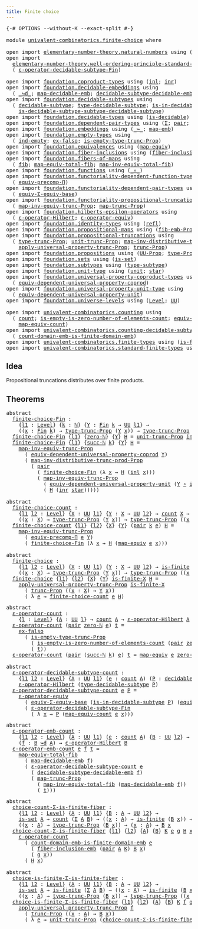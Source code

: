 ```yaml
---
title: Finite choice
---
```


<pre class="Agda"><a id="39" class="Symbol">{-#</a> <a id="43" class="Keyword">OPTIONS</a> <a id="51" class="Pragma">--without-K</a> <a id="63" class="Pragma">--exact-split</a> <a id="77" class="Symbol">#-}</a>

<a id="82" class="Keyword">module</a> <a id="89" href="univalent-combinatorics.finite-choice.html" class="Module">univalent-combinatorics.finite-choice</a> <a id="127" class="Keyword">where</a>

<a id="134" class="Keyword">open</a> <a id="139" class="Keyword">import</a> <a id="146" href="elementary-number-theory.natural-numbers.html" class="Module">elementary-number-theory.natural-numbers</a> <a id="187" class="Keyword">using</a> <a id="193" class="Symbol">(</a><a id="194" href="elementary-number-theory.natural-numbers.html#1458" class="Datatype">ℕ</a><a id="195" class="Symbol">;</a> <a id="197" href="elementary-number-theory.natural-numbers.html#1479" class="InductiveConstructor">zero-ℕ</a><a id="203" class="Symbol">;</a> <a id="205" href="elementary-number-theory.natural-numbers.html#1492" class="InductiveConstructor">succ-ℕ</a><a id="211" class="Symbol">)</a>
<a id="213" class="Keyword">open</a> <a id="218" class="Keyword">import</a>
  <a id="227" href="elementary-number-theory.well-ordering-principle-standard-finite-types.html" class="Module">elementary-number-theory.well-ordering-principle-standard-finite-types</a> <a id="298" class="Keyword">using</a>
  <a id="306" class="Symbol">(</a> <a id="308" href="elementary-number-theory.well-ordering-principle-standard-finite-types.html#8094" class="Function">ε-operator-decidable-subtype-Fin</a><a id="340" class="Symbol">)</a>

<a id="343" class="Keyword">open</a> <a id="348" class="Keyword">import</a> <a id="355" href="foundation.coproduct-types.html" class="Module">foundation.coproduct-types</a> <a id="382" class="Keyword">using</a> <a id="388" class="Symbol">(</a><a id="389" href="foundation.coproduct-types.html#1253" class="InductiveConstructor">inl</a><a id="392" class="Symbol">;</a> <a id="394" href="foundation.coproduct-types.html#1276" class="InductiveConstructor">inr</a><a id="397" class="Symbol">)</a>
<a id="399" class="Keyword">open</a> <a id="404" class="Keyword">import</a> <a id="411" href="foundation.decidable-embeddings.html" class="Module">foundation.decidable-embeddings</a> <a id="443" class="Keyword">using</a>
  <a id="451" class="Symbol">(</a> <a id="453" href="foundation.decidable-embeddings.html#3752" class="Function Operator">_↪d_</a><a id="457" class="Symbol">;</a> <a id="459" href="foundation.decidable-embeddings.html#3853" class="Function">map-decidable-emb</a><a id="476" class="Symbol">;</a> <a id="478" href="foundation.decidable-embeddings.html#6091" class="Function">decidable-subtype-decidable-emb</a><a id="509" class="Symbol">)</a>
<a id="511" class="Keyword">open</a> <a id="516" class="Keyword">import</a> <a id="523" href="foundation.decidable-subtypes.html" class="Module">foundation.decidable-subtypes</a> <a id="553" class="Keyword">using</a>
  <a id="561" class="Symbol">(</a> <a id="563" href="foundation.decidable-subtypes.html#1806" class="Function">decidable-subtype</a><a id="580" class="Symbol">;</a> <a id="582" href="foundation.decidable-subtypes.html#2794" class="Function">type-decidable-subtype</a><a id="604" class="Symbol">;</a> <a id="606" href="foundation.decidable-subtypes.html#2373" class="Function">is-in-decidable-subtype</a><a id="629" class="Symbol">;</a>
    <a id="635" href="foundation.decidable-subtypes.html#2174" class="Function">is-decidable-subtype-subtype-decidable-subtype</a><a id="681" class="Symbol">)</a>
<a id="683" class="Keyword">open</a> <a id="688" class="Keyword">import</a> <a id="695" href="foundation.decidable-types.html" class="Module">foundation.decidable-types</a> <a id="722" class="Keyword">using</a> <a id="728" class="Symbol">(</a><a id="729" href="foundation.decidable-types.html#1918" class="Function">is-decidable</a><a id="741" class="Symbol">)</a>
<a id="743" class="Keyword">open</a> <a id="748" class="Keyword">import</a> <a id="755" href="foundation.dependent-pair-types.html" class="Module">foundation.dependent-pair-types</a> <a id="787" class="Keyword">using</a> <a id="793" class="Symbol">(</a><a id="794" href="foundation-core.dependent-pair-types.html#515" class="Record">Σ</a><a id="795" class="Symbol">;</a> <a id="797" href="foundation-core.dependent-pair-types.html#588" class="InductiveConstructor">pair</a><a id="801" class="Symbol">;</a> <a id="803" href="foundation-core.dependent-pair-types.html#605" class="Field">pr1</a><a id="806" class="Symbol">;</a> <a id="808" href="foundation-core.dependent-pair-types.html#617" class="Field">pr2</a><a id="811" class="Symbol">)</a>
<a id="813" class="Keyword">open</a> <a id="818" class="Keyword">import</a> <a id="825" href="foundation.embeddings.html" class="Module">foundation.embeddings</a> <a id="847" class="Keyword">using</a> <a id="853" class="Symbol">(</a><a id="854" href="foundation-core.embeddings.html#1074" class="Function Operator">_↪_</a><a id="857" class="Symbol">;</a> <a id="859" href="foundation-core.embeddings.html#1217" class="Function">map-emb</a><a id="866" class="Symbol">)</a>
<a id="868" class="Keyword">open</a> <a id="873" class="Keyword">import</a> <a id="880" href="foundation.empty-types.html" class="Module">foundation.empty-types</a> <a id="903" class="Keyword">using</a>
  <a id="911" class="Symbol">(</a> <a id="913" href="foundation-core.empty-types.html#1081" class="Function">ind-empty</a><a id="922" class="Symbol">;</a> <a id="924" href="foundation-core.empty-types.html#1160" class="Function">ex-falso</a><a id="932" class="Symbol">;</a> <a id="934" href="foundation.empty-types.html#2474" class="Function">is-empty-type-trunc-Prop</a><a id="958" class="Symbol">)</a>
<a id="960" class="Keyword">open</a> <a id="965" class="Keyword">import</a> <a id="972" href="foundation.equivalences.html" class="Module">foundation.equivalences</a> <a id="996" class="Keyword">using</a> <a id="1002" class="Symbol">(</a><a id="1003" href="foundation-core.equivalences.html#1821" class="Function">map-equiv</a><a id="1012" class="Symbol">)</a>
<a id="1014" class="Keyword">open</a> <a id="1019" class="Keyword">import</a> <a id="1026" href="foundation.fiber-inclusions.html" class="Module">foundation.fiber-inclusions</a> <a id="1054" class="Keyword">using</a> <a id="1060" class="Symbol">(</a><a id="1061" href="foundation.fiber-inclusions.html#4339" class="Function">fiber-inclusion-emb</a><a id="1080" class="Symbol">)</a>
<a id="1082" class="Keyword">open</a> <a id="1087" class="Keyword">import</a> <a id="1094" href="foundation.fibers-of-maps.html" class="Module">foundation.fibers-of-maps</a> <a id="1120" class="Keyword">using</a>
  <a id="1128" class="Symbol">(</a> <a id="1130" href="foundation-core.fibers-of-maps.html#942" class="Function">fib</a><a id="1133" class="Symbol">;</a> <a id="1135" href="foundation-core.fibers-of-maps.html#4169" class="Function">map-equiv-total-fib</a><a id="1154" class="Symbol">;</a> <a id="1156" href="foundation-core.fibers-of-maps.html#4369" class="Function">map-inv-equiv-total-fib</a><a id="1179" class="Symbol">)</a>
<a id="1181" class="Keyword">open</a> <a id="1186" class="Keyword">import</a> <a id="1193" href="foundation.functions.html" class="Module">foundation.functions</a> <a id="1214" class="Keyword">using</a> <a id="1220" class="Symbol">(</a><a id="1221" href="foundation-core.functions.html#420" class="Function Operator">_∘_</a><a id="1224" class="Symbol">)</a>
<a id="1226" class="Keyword">open</a> <a id="1231" class="Keyword">import</a> <a id="1238" href="foundation.functoriality-dependent-function-types.html" class="Module">foundation.functoriality-dependent-function-types</a> <a id="1288" class="Keyword">using</a>
  <a id="1296" class="Symbol">(</a> <a id="1298" href="foundation-core.functoriality-dependent-function-types.html#3822" class="Function">equiv-precomp-Π</a><a id="1313" class="Symbol">)</a>
<a id="1315" class="Keyword">open</a> <a id="1320" class="Keyword">import</a> <a id="1327" href="foundation.functoriality-dependent-pair-types.html" class="Module">foundation.functoriality-dependent-pair-types</a> <a id="1373" class="Keyword">using</a>
  <a id="1381" class="Symbol">(</a> <a id="1383" href="foundation-core.functoriality-dependent-pair-types.html#9514" class="Function">equiv-Σ-equiv-base</a><a id="1401" class="Symbol">)</a>
<a id="1403" class="Keyword">open</a> <a id="1408" class="Keyword">import</a> <a id="1415" href="foundation.functoriality-propositional-truncation.html" class="Module">foundation.functoriality-propositional-truncation</a> <a id="1465" class="Keyword">using</a>
  <a id="1473" class="Symbol">(</a> <a id="1475" href="foundation.functoriality-propositional-truncation.html#3401" class="Function">map-inv-equiv-trunc-Prop</a><a id="1499" class="Symbol">;</a> <a id="1501" href="foundation.functoriality-propositional-truncation.html#1456" class="Function">map-trunc-Prop</a><a id="1515" class="Symbol">)</a>
<a id="1517" class="Keyword">open</a> <a id="1522" class="Keyword">import</a> <a id="1529" href="foundation.hilberts-epsilon-operators.html" class="Module">foundation.hilberts-epsilon-operators</a> <a id="1567" class="Keyword">using</a>
  <a id="1575" class="Symbol">(</a> <a id="1577" href="foundation.hilberts-epsilon-operators.html#675" class="Function">ε-operator-Hilbert</a><a id="1595" class="Symbol">;</a> <a id="1597" href="foundation.hilberts-epsilon-operators.html#871" class="Function">ε-operator-equiv</a><a id="1613" class="Symbol">)</a>
<a id="1615" class="Keyword">open</a> <a id="1620" class="Keyword">import</a> <a id="1627" href="foundation.identity-types.html" class="Module">foundation.identity-types</a> <a id="1653" class="Keyword">using</a> <a id="1659" class="Symbol">(</a><a id="1660" href="foundation-core.identity-types.html#1820" class="InductiveConstructor">refl</a><a id="1664" class="Symbol">)</a>
<a id="1666" class="Keyword">open</a> <a id="1671" class="Keyword">import</a> <a id="1678" href="foundation.propositional-maps.html" class="Module">foundation.propositional-maps</a> <a id="1708" class="Keyword">using</a> <a id="1714" class="Symbol">(</a><a id="1715" href="foundation-core.propositional-maps.html#2473" class="Function">fib-emb-Prop</a><a id="1727" class="Symbol">)</a>
<a id="1729" class="Keyword">open</a> <a id="1734" class="Keyword">import</a> <a id="1741" href="foundation.propositional-truncations.html" class="Module">foundation.propositional-truncations</a> <a id="1778" class="Keyword">using</a>
  <a id="1786" class="Symbol">(</a> <a id="1788" href="foundation.propositional-truncations.html#2048" class="Function">type-trunc-Prop</a><a id="1803" class="Symbol">;</a> <a id="1805" href="foundation.propositional-truncations.html#2132" class="Function">unit-trunc-Prop</a><a id="1820" class="Symbol">;</a> <a id="1822" href="foundation.propositional-truncations.html#9832" class="Function">map-inv-distributive-trunc-prod-Prop</a><a id="1858" class="Symbol">;</a>
    <a id="1864" href="foundation.propositional-truncations.html#5611" class="Function">apply-universal-property-trunc-Prop</a><a id="1899" class="Symbol">;</a> <a id="1901" href="foundation.propositional-truncations.html#2546" class="Function">trunc-Prop</a><a id="1911" class="Symbol">)</a>
<a id="1913" class="Keyword">open</a> <a id="1918" class="Keyword">import</a> <a id="1925" href="foundation.propositions.html" class="Module">foundation.propositions</a> <a id="1949" class="Keyword">using</a> <a id="1955" class="Symbol">(</a><a id="1956" href="foundation-core.propositions.html#1393" class="Function">UU-Prop</a><a id="1963" class="Symbol">;</a> <a id="1965" href="foundation-core.propositions.html#1495" class="Function">type-Prop</a><a id="1974" class="Symbol">)</a>
<a id="1976" class="Keyword">open</a> <a id="1981" class="Keyword">import</a> <a id="1988" href="foundation.sets.html" class="Module">foundation.sets</a> <a id="2004" class="Keyword">using</a> <a id="2010" class="Symbol">(</a><a id="2011" href="foundation-core.sets.html#1113" class="Function">is-set</a><a id="2017" class="Symbol">)</a>
<a id="2019" class="Keyword">open</a> <a id="2024" class="Keyword">import</a> <a id="2031" href="foundation.subtypes.html" class="Module">foundation.subtypes</a> <a id="2051" class="Keyword">using</a> <a id="2057" class="Symbol">(</a><a id="2058" href="foundation-core.subtypes.html#2555" class="Function">type-subtype</a><a id="2070" class="Symbol">)</a>
<a id="2072" class="Keyword">open</a> <a id="2077" class="Keyword">import</a> <a id="2084" href="foundation.unit-type.html" class="Module">foundation.unit-type</a> <a id="2105" class="Keyword">using</a> <a id="2111" class="Symbol">(</a><a id="2112" href="foundation.unit-type.html#1084" class="Datatype">unit</a><a id="2116" class="Symbol">;</a> <a id="2118" href="foundation.unit-type.html#1108" class="InductiveConstructor">star</a><a id="2122" class="Symbol">)</a>
<a id="2124" class="Keyword">open</a> <a id="2129" class="Keyword">import</a> <a id="2136" href="foundation.universal-property-coproduct-types.html" class="Module">foundation.universal-property-coproduct-types</a> <a id="2182" class="Keyword">using</a>
  <a id="2190" class="Symbol">(</a> <a id="2192" href="foundation.universal-property-coproduct-types.html#1645" class="Function">equiv-dependent-universal-property-coprod</a><a id="2233" class="Symbol">)</a>
<a id="2235" class="Keyword">open</a> <a id="2240" class="Keyword">import</a> <a id="2247" href="foundation.universal-property-unit-type.html" class="Module">foundation.universal-property-unit-type</a> <a id="2287" class="Keyword">using</a>
  <a id="2295" class="Symbol">(</a> <a id="2297" href="foundation.universal-property-unit-type.html#1684" class="Function">equiv-dependent-universal-property-unit</a><a id="2336" class="Symbol">)</a>
<a id="2338" class="Keyword">open</a> <a id="2343" class="Keyword">import</a> <a id="2350" href="foundation.universe-levels.html" class="Module">foundation.universe-levels</a> <a id="2377" class="Keyword">using</a> <a id="2383" class="Symbol">(</a><a id="2384" href="Agda.Primitive.html#597" class="Postulate">Level</a><a id="2389" class="Symbol">;</a> <a id="2391" href="foundation-core.universe-levels.html#235" class="Primitive">UU</a><a id="2393" class="Symbol">)</a>

<a id="2396" class="Keyword">open</a> <a id="2401" class="Keyword">import</a> <a id="2408" href="univalent-combinatorics.counting.html" class="Module">univalent-combinatorics.counting</a> <a id="2441" class="Keyword">using</a>
  <a id="2449" class="Symbol">(</a> <a id="2451" href="univalent-combinatorics.counting.html#1901" class="Function">count</a><a id="2456" class="Symbol">;</a> <a id="2458" href="univalent-combinatorics.counting.html#4160" class="Function">is-empty-is-zero-number-of-elements-count</a><a id="2499" class="Symbol">;</a> <a id="2501" href="univalent-combinatorics.counting.html#2098" class="Function">equiv-count</a><a id="2512" class="Symbol">;</a>
    <a id="2518" href="univalent-combinatorics.counting.html#2172" class="Function">map-equiv-count</a><a id="2533" class="Symbol">)</a>
<a id="2535" class="Keyword">open</a> <a id="2540" class="Keyword">import</a> <a id="2547" href="univalent-combinatorics.counting-decidable-subtypes.html" class="Module">univalent-combinatorics.counting-decidable-subtypes</a> <a id="2599" class="Keyword">using</a>
  <a id="2607" class="Symbol">(</a> <a id="2609" href="univalent-combinatorics.counting-decidable-subtypes.html#6606" class="Function">count-domain-emb-is-finite-domain-emb</a><a id="2646" class="Symbol">)</a>
<a id="2648" class="Keyword">open</a> <a id="2653" class="Keyword">import</a> <a id="2660" href="univalent-combinatorics.finite-types.html" class="Module">univalent-combinatorics.finite-types</a> <a id="2697" class="Keyword">using</a> <a id="2703" class="Symbol">(</a><a id="2704" href="univalent-combinatorics.finite-types.html#4244" class="Function">is-finite</a><a id="2713" class="Symbol">)</a>
<a id="2715" class="Keyword">open</a> <a id="2720" class="Keyword">import</a> <a id="2727" href="univalent-combinatorics.standard-finite-types.html" class="Module">univalent-combinatorics.standard-finite-types</a> <a id="2773" class="Keyword">using</a> <a id="2779" class="Symbol">(</a><a id="2780" href="univalent-combinatorics.standard-finite-types.html#2293" class="Function">Fin</a><a id="2783" class="Symbol">;</a> <a id="2785" href="univalent-combinatorics.standard-finite-types.html#7227" class="Function">zero-Fin</a><a id="2793" class="Symbol">)</a>
</pre>
## Idea

Propositional truncations distributes over finite products.

## Theorems

<pre class="Agda"><a id="2891" class="Keyword">abstract</a>
  <a id="finite-choice-Fin"></a><a id="2902" href="univalent-combinatorics.finite-choice.html#2902" class="Function">finite-choice-Fin</a> <a id="2920" class="Symbol">:</a>
    <a id="2926" class="Symbol">{</a><a id="2927" href="univalent-combinatorics.finite-choice.html#2927" class="Bound">l1</a> <a id="2930" class="Symbol">:</a> <a id="2932" href="Agda.Primitive.html#597" class="Postulate">Level</a><a id="2937" class="Symbol">}</a> <a id="2939" class="Symbol">{</a><a id="2940" href="univalent-combinatorics.finite-choice.html#2940" class="Bound">k</a> <a id="2942" class="Symbol">:</a> <a id="2944" href="elementary-number-theory.natural-numbers.html#1458" class="Datatype">ℕ</a><a id="2945" class="Symbol">}</a> <a id="2947" class="Symbol">{</a><a id="2948" href="univalent-combinatorics.finite-choice.html#2948" class="Bound">Y</a> <a id="2950" class="Symbol">:</a> <a id="2952" href="univalent-combinatorics.standard-finite-types.html#2293" class="Function">Fin</a> <a id="2956" href="univalent-combinatorics.finite-choice.html#2940" class="Bound">k</a> <a id="2958" class="Symbol">→</a> <a id="2960" href="foundation-core.universe-levels.html#235" class="Primitive">UU</a> <a id="2963" href="univalent-combinatorics.finite-choice.html#2927" class="Bound">l1</a><a id="2965" class="Symbol">}</a> <a id="2967" class="Symbol">→</a>
    <a id="2973" class="Symbol">((</a><a id="2975" href="univalent-combinatorics.finite-choice.html#2975" class="Bound">x</a> <a id="2977" class="Symbol">:</a> <a id="2979" href="univalent-combinatorics.standard-finite-types.html#2293" class="Function">Fin</a> <a id="2983" href="univalent-combinatorics.finite-choice.html#2940" class="Bound">k</a><a id="2984" class="Symbol">)</a> <a id="2986" class="Symbol">→</a> <a id="2988" href="foundation.propositional-truncations.html#2048" class="Function">type-trunc-Prop</a> <a id="3004" class="Symbol">(</a><a id="3005" href="univalent-combinatorics.finite-choice.html#2948" class="Bound">Y</a> <a id="3007" href="univalent-combinatorics.finite-choice.html#2975" class="Bound">x</a><a id="3008" class="Symbol">))</a> <a id="3011" class="Symbol">→</a> <a id="3013" href="foundation.propositional-truncations.html#2048" class="Function">type-trunc-Prop</a> <a id="3029" class="Symbol">((</a><a id="3031" href="univalent-combinatorics.finite-choice.html#3031" class="Bound">x</a> <a id="3033" class="Symbol">:</a> <a id="3035" href="univalent-combinatorics.standard-finite-types.html#2293" class="Function">Fin</a> <a id="3039" href="univalent-combinatorics.finite-choice.html#2940" class="Bound">k</a><a id="3040" class="Symbol">)</a> <a id="3042" class="Symbol">→</a> <a id="3044" href="univalent-combinatorics.finite-choice.html#2948" class="Bound">Y</a> <a id="3046" href="univalent-combinatorics.finite-choice.html#3031" class="Bound">x</a><a id="3047" class="Symbol">)</a>
  <a id="3051" href="univalent-combinatorics.finite-choice.html#2902" class="Function">finite-choice-Fin</a> <a id="3069" class="Symbol">{</a><a id="3070" href="univalent-combinatorics.finite-choice.html#3070" class="Bound">l1</a><a id="3072" class="Symbol">}</a> <a id="3074" class="Symbol">{</a><a id="3075" href="elementary-number-theory.natural-numbers.html#1479" class="InductiveConstructor">zero-ℕ</a><a id="3081" class="Symbol">}</a> <a id="3083" class="Symbol">{</a><a id="3084" href="univalent-combinatorics.finite-choice.html#3084" class="Bound">Y</a><a id="3085" class="Symbol">}</a> <a id="3087" href="univalent-combinatorics.finite-choice.html#3087" class="Bound">H</a> <a id="3089" class="Symbol">=</a> <a id="3091" href="foundation.propositional-truncations.html#2132" class="Function">unit-trunc-Prop</a> <a id="3107" href="foundation-core.empty-types.html#1081" class="Function">ind-empty</a>
  <a id="3119" href="univalent-combinatorics.finite-choice.html#2902" class="Function">finite-choice-Fin</a> <a id="3137" class="Symbol">{</a><a id="3138" href="univalent-combinatorics.finite-choice.html#3138" class="Bound">l1</a><a id="3140" class="Symbol">}</a> <a id="3142" class="Symbol">{</a><a id="3143" href="elementary-number-theory.natural-numbers.html#1492" class="InductiveConstructor">succ-ℕ</a> <a id="3150" href="univalent-combinatorics.finite-choice.html#3150" class="Bound">k</a><a id="3151" class="Symbol">}</a> <a id="3153" class="Symbol">{</a><a id="3154" href="univalent-combinatorics.finite-choice.html#3154" class="Bound">Y</a><a id="3155" class="Symbol">}</a> <a id="3157" href="univalent-combinatorics.finite-choice.html#3157" class="Bound">H</a> <a id="3159" class="Symbol">=</a>
    <a id="3165" href="foundation.functoriality-propositional-truncation.html#3401" class="Function">map-inv-equiv-trunc-Prop</a>
      <a id="3196" class="Symbol">(</a> <a id="3198" href="foundation.universal-property-coproduct-types.html#1645" class="Function">equiv-dependent-universal-property-coprod</a> <a id="3240" href="univalent-combinatorics.finite-choice.html#3154" class="Bound">Y</a><a id="3241" class="Symbol">)</a>
      <a id="3249" class="Symbol">(</a> <a id="3251" href="foundation.propositional-truncations.html#9832" class="Function">map-inv-distributive-trunc-prod-Prop</a>
        <a id="3296" class="Symbol">(</a> <a id="3298" href="foundation-core.dependent-pair-types.html#588" class="InductiveConstructor">pair</a>
          <a id="3313" class="Symbol">(</a> <a id="3315" href="univalent-combinatorics.finite-choice.html#2902" class="Function">finite-choice-Fin</a> <a id="3333" class="Symbol">(λ</a> <a id="3336" href="univalent-combinatorics.finite-choice.html#3336" class="Bound">x</a> <a id="3338" class="Symbol">→</a> <a id="3340" href="univalent-combinatorics.finite-choice.html#3157" class="Bound">H</a> <a id="3342" class="Symbol">(</a><a id="3343" href="foundation.coproduct-types.html#1253" class="InductiveConstructor">inl</a> <a id="3347" href="univalent-combinatorics.finite-choice.html#3336" class="Bound">x</a><a id="3348" class="Symbol">)))</a>
          <a id="3362" class="Symbol">(</a> <a id="3364" href="foundation.functoriality-propositional-truncation.html#3401" class="Function">map-inv-equiv-trunc-Prop</a>
            <a id="3401" class="Symbol">(</a> <a id="3403" href="foundation.universal-property-unit-type.html#1684" class="Function">equiv-dependent-universal-property-unit</a> <a id="3443" class="Symbol">(</a><a id="3444" href="univalent-combinatorics.finite-choice.html#3154" class="Bound">Y</a> <a id="3446" href="foundation-core.functions.html#420" class="Function Operator">∘</a> <a id="3448" href="foundation.coproduct-types.html#1276" class="InductiveConstructor">inr</a><a id="3451" class="Symbol">))</a>
            <a id="3466" class="Symbol">(</a> <a id="3468" href="univalent-combinatorics.finite-choice.html#3157" class="Bound">H</a> <a id="3470" class="Symbol">(</a><a id="3471" href="foundation.coproduct-types.html#1276" class="InductiveConstructor">inr</a> <a id="3475" href="foundation.unit-type.html#1108" class="InductiveConstructor">star</a><a id="3479" class="Symbol">)))))</a>

<a id="3486" class="Keyword">abstract</a>
  <a id="finite-choice-count"></a><a id="3497" href="univalent-combinatorics.finite-choice.html#3497" class="Function">finite-choice-count</a> <a id="3517" class="Symbol">:</a>
    <a id="3523" class="Symbol">{</a><a id="3524" href="univalent-combinatorics.finite-choice.html#3524" class="Bound">l1</a> <a id="3527" href="univalent-combinatorics.finite-choice.html#3527" class="Bound">l2</a> <a id="3530" class="Symbol">:</a> <a id="3532" href="Agda.Primitive.html#597" class="Postulate">Level</a><a id="3537" class="Symbol">}</a> <a id="3539" class="Symbol">{</a><a id="3540" href="univalent-combinatorics.finite-choice.html#3540" class="Bound">X</a> <a id="3542" class="Symbol">:</a> <a id="3544" href="foundation-core.universe-levels.html#235" class="Primitive">UU</a> <a id="3547" href="univalent-combinatorics.finite-choice.html#3524" class="Bound">l1</a><a id="3549" class="Symbol">}</a> <a id="3551" class="Symbol">{</a><a id="3552" href="univalent-combinatorics.finite-choice.html#3552" class="Bound">Y</a> <a id="3554" class="Symbol">:</a> <a id="3556" href="univalent-combinatorics.finite-choice.html#3540" class="Bound">X</a> <a id="3558" class="Symbol">→</a> <a id="3560" href="foundation-core.universe-levels.html#235" class="Primitive">UU</a> <a id="3563" href="univalent-combinatorics.finite-choice.html#3527" class="Bound">l2</a><a id="3565" class="Symbol">}</a> <a id="3567" class="Symbol">→</a> <a id="3569" href="univalent-combinatorics.counting.html#1901" class="Function">count</a> <a id="3575" href="univalent-combinatorics.finite-choice.html#3540" class="Bound">X</a> <a id="3577" class="Symbol">→</a>
    <a id="3583" class="Symbol">((</a><a id="3585" href="univalent-combinatorics.finite-choice.html#3585" class="Bound">x</a> <a id="3587" class="Symbol">:</a> <a id="3589" href="univalent-combinatorics.finite-choice.html#3540" class="Bound">X</a><a id="3590" class="Symbol">)</a> <a id="3592" class="Symbol">→</a> <a id="3594" href="foundation.propositional-truncations.html#2048" class="Function">type-trunc-Prop</a> <a id="3610" class="Symbol">(</a><a id="3611" href="univalent-combinatorics.finite-choice.html#3552" class="Bound">Y</a> <a id="3613" href="univalent-combinatorics.finite-choice.html#3585" class="Bound">x</a><a id="3614" class="Symbol">))</a> <a id="3617" class="Symbol">→</a> <a id="3619" href="foundation.propositional-truncations.html#2048" class="Function">type-trunc-Prop</a> <a id="3635" class="Symbol">((</a><a id="3637" href="univalent-combinatorics.finite-choice.html#3637" class="Bound">x</a> <a id="3639" class="Symbol">:</a> <a id="3641" href="univalent-combinatorics.finite-choice.html#3540" class="Bound">X</a><a id="3642" class="Symbol">)</a> <a id="3644" class="Symbol">→</a> <a id="3646" href="univalent-combinatorics.finite-choice.html#3552" class="Bound">Y</a> <a id="3648" href="univalent-combinatorics.finite-choice.html#3637" class="Bound">x</a><a id="3649" class="Symbol">)</a>
  <a id="3653" href="univalent-combinatorics.finite-choice.html#3497" class="Function">finite-choice-count</a> <a id="3673" class="Symbol">{</a><a id="3674" href="univalent-combinatorics.finite-choice.html#3674" class="Bound">l1</a><a id="3676" class="Symbol">}</a> <a id="3678" class="Symbol">{</a><a id="3679" href="univalent-combinatorics.finite-choice.html#3679" class="Bound">l2</a><a id="3681" class="Symbol">}</a> <a id="3683" class="Symbol">{</a><a id="3684" href="univalent-combinatorics.finite-choice.html#3684" class="Bound">X</a><a id="3685" class="Symbol">}</a> <a id="3687" class="Symbol">{</a><a id="3688" href="univalent-combinatorics.finite-choice.html#3688" class="Bound">Y</a><a id="3689" class="Symbol">}</a> <a id="3691" class="Symbol">(</a><a id="3692" href="foundation-core.dependent-pair-types.html#588" class="InductiveConstructor">pair</a> <a id="3697" href="univalent-combinatorics.finite-choice.html#3697" class="Bound">k</a> <a id="3699" href="univalent-combinatorics.finite-choice.html#3699" class="Bound">e</a><a id="3700" class="Symbol">)</a> <a id="3702" href="univalent-combinatorics.finite-choice.html#3702" class="Bound">H</a> <a id="3704" class="Symbol">=</a>
    <a id="3710" href="foundation.functoriality-propositional-truncation.html#3401" class="Function">map-inv-equiv-trunc-Prop</a>
      <a id="3741" class="Symbol">(</a> <a id="3743" href="foundation-core.functoriality-dependent-function-types.html#3822" class="Function">equiv-precomp-Π</a> <a id="3759" href="univalent-combinatorics.finite-choice.html#3699" class="Bound">e</a> <a id="3761" href="univalent-combinatorics.finite-choice.html#3688" class="Bound">Y</a><a id="3762" class="Symbol">)</a>
      <a id="3770" class="Symbol">(</a> <a id="3772" href="univalent-combinatorics.finite-choice.html#2902" class="Function">finite-choice-Fin</a> <a id="3790" class="Symbol">(λ</a> <a id="3793" href="univalent-combinatorics.finite-choice.html#3793" class="Bound">x</a> <a id="3795" class="Symbol">→</a> <a id="3797" href="univalent-combinatorics.finite-choice.html#3702" class="Bound">H</a> <a id="3799" class="Symbol">(</a><a id="3800" href="foundation-core.equivalences.html#1821" class="Function">map-equiv</a> <a id="3810" href="univalent-combinatorics.finite-choice.html#3699" class="Bound">e</a> <a id="3812" href="univalent-combinatorics.finite-choice.html#3793" class="Bound">x</a><a id="3813" class="Symbol">)))</a>

<a id="3818" class="Keyword">abstract</a>
  <a id="finite-choice"></a><a id="3829" href="univalent-combinatorics.finite-choice.html#3829" class="Function">finite-choice</a> <a id="3843" class="Symbol">:</a>
    <a id="3849" class="Symbol">{</a><a id="3850" href="univalent-combinatorics.finite-choice.html#3850" class="Bound">l1</a> <a id="3853" href="univalent-combinatorics.finite-choice.html#3853" class="Bound">l2</a> <a id="3856" class="Symbol">:</a> <a id="3858" href="Agda.Primitive.html#597" class="Postulate">Level</a><a id="3863" class="Symbol">}</a> <a id="3865" class="Symbol">{</a><a id="3866" href="univalent-combinatorics.finite-choice.html#3866" class="Bound">X</a> <a id="3868" class="Symbol">:</a> <a id="3870" href="foundation-core.universe-levels.html#235" class="Primitive">UU</a> <a id="3873" href="univalent-combinatorics.finite-choice.html#3850" class="Bound">l1</a><a id="3875" class="Symbol">}</a> <a id="3877" class="Symbol">{</a><a id="3878" href="univalent-combinatorics.finite-choice.html#3878" class="Bound">Y</a> <a id="3880" class="Symbol">:</a> <a id="3882" href="univalent-combinatorics.finite-choice.html#3866" class="Bound">X</a> <a id="3884" class="Symbol">→</a> <a id="3886" href="foundation-core.universe-levels.html#235" class="Primitive">UU</a> <a id="3889" href="univalent-combinatorics.finite-choice.html#3853" class="Bound">l2</a><a id="3891" class="Symbol">}</a> <a id="3893" class="Symbol">→</a> <a id="3895" href="univalent-combinatorics.finite-types.html#4244" class="Function">is-finite</a> <a id="3905" href="univalent-combinatorics.finite-choice.html#3866" class="Bound">X</a> <a id="3907" class="Symbol">→</a>
    <a id="3913" class="Symbol">((</a><a id="3915" href="univalent-combinatorics.finite-choice.html#3915" class="Bound">x</a> <a id="3917" class="Symbol">:</a> <a id="3919" href="univalent-combinatorics.finite-choice.html#3866" class="Bound">X</a><a id="3920" class="Symbol">)</a> <a id="3922" class="Symbol">→</a> <a id="3924" href="foundation.propositional-truncations.html#2048" class="Function">type-trunc-Prop</a> <a id="3940" class="Symbol">(</a><a id="3941" href="univalent-combinatorics.finite-choice.html#3878" class="Bound">Y</a> <a id="3943" href="univalent-combinatorics.finite-choice.html#3915" class="Bound">x</a><a id="3944" class="Symbol">))</a> <a id="3947" class="Symbol">→</a> <a id="3949" href="foundation.propositional-truncations.html#2048" class="Function">type-trunc-Prop</a> <a id="3965" class="Symbol">((</a><a id="3967" href="univalent-combinatorics.finite-choice.html#3967" class="Bound">x</a> <a id="3969" class="Symbol">:</a> <a id="3971" href="univalent-combinatorics.finite-choice.html#3866" class="Bound">X</a><a id="3972" class="Symbol">)</a> <a id="3974" class="Symbol">→</a> <a id="3976" href="univalent-combinatorics.finite-choice.html#3878" class="Bound">Y</a> <a id="3978" href="univalent-combinatorics.finite-choice.html#3967" class="Bound">x</a><a id="3979" class="Symbol">)</a>
  <a id="3983" href="univalent-combinatorics.finite-choice.html#3829" class="Function">finite-choice</a> <a id="3997" class="Symbol">{</a><a id="3998" href="univalent-combinatorics.finite-choice.html#3998" class="Bound">l1</a><a id="4000" class="Symbol">}</a> <a id="4002" class="Symbol">{</a><a id="4003" href="univalent-combinatorics.finite-choice.html#4003" class="Bound">l2</a><a id="4005" class="Symbol">}</a> <a id="4007" class="Symbol">{</a><a id="4008" href="univalent-combinatorics.finite-choice.html#4008" class="Bound">X</a><a id="4009" class="Symbol">}</a> <a id="4011" class="Symbol">{</a><a id="4012" href="univalent-combinatorics.finite-choice.html#4012" class="Bound">Y</a><a id="4013" class="Symbol">}</a> <a id="4015" href="univalent-combinatorics.finite-choice.html#4015" class="Bound">is-finite-X</a> <a id="4027" href="univalent-combinatorics.finite-choice.html#4027" class="Bound">H</a> <a id="4029" class="Symbol">=</a>
    <a id="4035" href="foundation.propositional-truncations.html#5611" class="Function">apply-universal-property-trunc-Prop</a> <a id="4071" href="univalent-combinatorics.finite-choice.html#4015" class="Bound">is-finite-X</a>
      <a id="4089" class="Symbol">(</a> <a id="4091" href="foundation.propositional-truncations.html#2546" class="Function">trunc-Prop</a> <a id="4102" class="Symbol">((</a><a id="4104" href="univalent-combinatorics.finite-choice.html#4104" class="Bound">x</a> <a id="4106" class="Symbol">:</a> <a id="4108" href="univalent-combinatorics.finite-choice.html#4008" class="Bound">X</a><a id="4109" class="Symbol">)</a> <a id="4111" class="Symbol">→</a> <a id="4113" href="univalent-combinatorics.finite-choice.html#4012" class="Bound">Y</a> <a id="4115" href="univalent-combinatorics.finite-choice.html#4104" class="Bound">x</a><a id="4116" class="Symbol">))</a>
      <a id="4125" class="Symbol">(</a> <a id="4127" class="Symbol">λ</a> <a id="4129" href="univalent-combinatorics.finite-choice.html#4129" class="Bound">e</a> <a id="4131" class="Symbol">→</a> <a id="4133" href="univalent-combinatorics.finite-choice.html#3497" class="Function">finite-choice-count</a> <a id="4153" href="univalent-combinatorics.finite-choice.html#4129" class="Bound">e</a> <a id="4155" href="univalent-combinatorics.finite-choice.html#4027" class="Bound">H</a><a id="4156" class="Symbol">)</a>
</pre>
<pre class="Agda"><a id="4171" class="Keyword">abstract</a>
  <a id="ε-operator-count"></a><a id="4182" href="univalent-combinatorics.finite-choice.html#4182" class="Function">ε-operator-count</a> <a id="4199" class="Symbol">:</a>
    <a id="4205" class="Symbol">{</a><a id="4206" href="univalent-combinatorics.finite-choice.html#4206" class="Bound">l</a> <a id="4208" class="Symbol">:</a> <a id="4210" href="Agda.Primitive.html#597" class="Postulate">Level</a><a id="4215" class="Symbol">}</a> <a id="4217" class="Symbol">{</a><a id="4218" href="univalent-combinatorics.finite-choice.html#4218" class="Bound">A</a> <a id="4220" class="Symbol">:</a> <a id="4222" href="foundation-core.universe-levels.html#235" class="Primitive">UU</a> <a id="4225" href="univalent-combinatorics.finite-choice.html#4206" class="Bound">l</a><a id="4226" class="Symbol">}</a> <a id="4228" class="Symbol">→</a> <a id="4230" href="univalent-combinatorics.counting.html#1901" class="Function">count</a> <a id="4236" href="univalent-combinatorics.finite-choice.html#4218" class="Bound">A</a> <a id="4238" class="Symbol">→</a> <a id="4240" href="foundation.hilberts-epsilon-operators.html#675" class="Function">ε-operator-Hilbert</a> <a id="4259" href="univalent-combinatorics.finite-choice.html#4218" class="Bound">A</a>
  <a id="4263" href="univalent-combinatorics.finite-choice.html#4182" class="Function">ε-operator-count</a> <a id="4280" class="Symbol">(</a><a id="4281" href="foundation-core.dependent-pair-types.html#588" class="InductiveConstructor">pair</a> <a id="4286" href="elementary-number-theory.natural-numbers.html#1479" class="InductiveConstructor">zero-ℕ</a> <a id="4293" href="univalent-combinatorics.finite-choice.html#4293" class="Bound">e</a><a id="4294" class="Symbol">)</a> <a id="4296" href="univalent-combinatorics.finite-choice.html#4296" class="Bound">t</a> <a id="4298" class="Symbol">=</a>
    <a id="4304" href="foundation-core.empty-types.html#1160" class="Function">ex-falso</a>
      <a id="4319" class="Symbol">(</a> <a id="4321" href="foundation.empty-types.html#2474" class="Function">is-empty-type-trunc-Prop</a>
        <a id="4354" class="Symbol">(</a> <a id="4356" href="univalent-combinatorics.counting.html#4160" class="Function">is-empty-is-zero-number-of-elements-count</a> <a id="4398" class="Symbol">(</a><a id="4399" href="foundation-core.dependent-pair-types.html#588" class="InductiveConstructor">pair</a> <a id="4404" href="elementary-number-theory.natural-numbers.html#1479" class="InductiveConstructor">zero-ℕ</a> <a id="4411" href="univalent-combinatorics.finite-choice.html#4293" class="Bound">e</a><a id="4412" class="Symbol">)</a> <a id="4414" href="foundation-core.identity-types.html#1820" class="InductiveConstructor">refl</a><a id="4418" class="Symbol">)</a>
        <a id="4428" class="Symbol">(</a> <a id="4430" href="univalent-combinatorics.finite-choice.html#4296" class="Bound">t</a><a id="4431" class="Symbol">))</a>
  <a id="4436" href="univalent-combinatorics.finite-choice.html#4182" class="Function">ε-operator-count</a> <a id="4453" class="Symbol">(</a><a id="4454" href="foundation-core.dependent-pair-types.html#588" class="InductiveConstructor">pair</a> <a id="4459" class="Symbol">(</a><a id="4460" href="elementary-number-theory.natural-numbers.html#1492" class="InductiveConstructor">succ-ℕ</a> <a id="4467" href="univalent-combinatorics.finite-choice.html#4467" class="Bound">k</a><a id="4468" class="Symbol">)</a> <a id="4470" href="univalent-combinatorics.finite-choice.html#4470" class="Bound">e</a><a id="4471" class="Symbol">)</a> <a id="4473" href="univalent-combinatorics.finite-choice.html#4473" class="Bound">t</a> <a id="4475" class="Symbol">=</a> <a id="4477" href="foundation-core.equivalences.html#1821" class="Function">map-equiv</a> <a id="4487" href="univalent-combinatorics.finite-choice.html#4470" class="Bound">e</a> <a id="4489" href="univalent-combinatorics.standard-finite-types.html#7227" class="Function">zero-Fin</a>

<a id="4499" class="Keyword">abstract</a>
  <a id="ε-operator-decidable-subtype-count"></a><a id="4510" href="univalent-combinatorics.finite-choice.html#4510" class="Function">ε-operator-decidable-subtype-count</a> <a id="4545" class="Symbol">:</a>
    <a id="4551" class="Symbol">{</a><a id="4552" href="univalent-combinatorics.finite-choice.html#4552" class="Bound">l1</a> <a id="4555" href="univalent-combinatorics.finite-choice.html#4555" class="Bound">l2</a> <a id="4558" class="Symbol">:</a> <a id="4560" href="Agda.Primitive.html#597" class="Postulate">Level</a><a id="4565" class="Symbol">}</a> <a id="4567" class="Symbol">{</a><a id="4568" href="univalent-combinatorics.finite-choice.html#4568" class="Bound">A</a> <a id="4570" class="Symbol">:</a> <a id="4572" href="foundation-core.universe-levels.html#235" class="Primitive">UU</a> <a id="4575" href="univalent-combinatorics.finite-choice.html#4552" class="Bound">l1</a><a id="4577" class="Symbol">}</a> <a id="4579" class="Symbol">(</a><a id="4580" href="univalent-combinatorics.finite-choice.html#4580" class="Bound">e</a> <a id="4582" class="Symbol">:</a> <a id="4584" href="univalent-combinatorics.counting.html#1901" class="Function">count</a> <a id="4590" href="univalent-combinatorics.finite-choice.html#4568" class="Bound">A</a><a id="4591" class="Symbol">)</a> <a id="4593" class="Symbol">(</a><a id="4594" href="univalent-combinatorics.finite-choice.html#4594" class="Bound">P</a> <a id="4596" class="Symbol">:</a> <a id="4598" href="foundation.decidable-subtypes.html#1806" class="Function">decidable-subtype</a> <a id="4616" href="univalent-combinatorics.finite-choice.html#4555" class="Bound">l2</a> <a id="4619" href="univalent-combinatorics.finite-choice.html#4568" class="Bound">A</a><a id="4620" class="Symbol">)</a> <a id="4622" class="Symbol">→</a>
    <a id="4628" href="foundation.hilberts-epsilon-operators.html#675" class="Function">ε-operator-Hilbert</a> <a id="4647" class="Symbol">(</a><a id="4648" href="foundation.decidable-subtypes.html#2794" class="Function">type-decidable-subtype</a> <a id="4671" href="univalent-combinatorics.finite-choice.html#4594" class="Bound">P</a><a id="4672" class="Symbol">)</a>
  <a id="4676" href="univalent-combinatorics.finite-choice.html#4510" class="Function">ε-operator-decidable-subtype-count</a> <a id="4711" href="univalent-combinatorics.finite-choice.html#4711" class="Bound">e</a> <a id="4713" href="univalent-combinatorics.finite-choice.html#4713" class="Bound">P</a> <a id="4715" class="Symbol">=</a>
    <a id="4721" href="foundation.hilberts-epsilon-operators.html#871" class="Function">ε-operator-equiv</a>
      <a id="4744" class="Symbol">(</a> <a id="4746" href="foundation-core.functoriality-dependent-pair-types.html#9514" class="Function">equiv-Σ-equiv-base</a> <a id="4765" class="Symbol">(</a><a id="4766" href="foundation.decidable-subtypes.html#2373" class="Function">is-in-decidable-subtype</a> <a id="4790" href="univalent-combinatorics.finite-choice.html#4713" class="Bound">P</a><a id="4791" class="Symbol">)</a> <a id="4793" class="Symbol">(</a><a id="4794" href="univalent-combinatorics.counting.html#2098" class="Function">equiv-count</a> <a id="4806" href="univalent-combinatorics.finite-choice.html#4711" class="Bound">e</a><a id="4807" class="Symbol">))</a>
      <a id="4816" class="Symbol">(</a> <a id="4818" href="elementary-number-theory.well-ordering-principle-standard-finite-types.html#8094" class="Function">ε-operator-decidable-subtype-Fin</a>
        <a id="4859" class="Symbol">(</a> <a id="4861" class="Symbol">λ</a> <a id="4863" href="univalent-combinatorics.finite-choice.html#4863" class="Bound">x</a> <a id="4865" class="Symbol">→</a> <a id="4867" href="univalent-combinatorics.finite-choice.html#4713" class="Bound">P</a> <a id="4869" class="Symbol">(</a><a id="4870" href="univalent-combinatorics.counting.html#2172" class="Function">map-equiv-count</a> <a id="4886" href="univalent-combinatorics.finite-choice.html#4711" class="Bound">e</a> <a id="4888" href="univalent-combinatorics.finite-choice.html#4863" class="Bound">x</a><a id="4889" class="Symbol">)))</a>
</pre>
<pre class="Agda"><a id="4906" class="Keyword">abstract</a>
  <a id="ε-operator-emb-count"></a><a id="4917" href="univalent-combinatorics.finite-choice.html#4917" class="Function">ε-operator-emb-count</a> <a id="4938" class="Symbol">:</a>
    <a id="4944" class="Symbol">{</a><a id="4945" href="univalent-combinatorics.finite-choice.html#4945" class="Bound">l1</a> <a id="4948" href="univalent-combinatorics.finite-choice.html#4948" class="Bound">l2</a> <a id="4951" class="Symbol">:</a> <a id="4953" href="Agda.Primitive.html#597" class="Postulate">Level</a><a id="4958" class="Symbol">}</a> <a id="4960" class="Symbol">{</a><a id="4961" href="univalent-combinatorics.finite-choice.html#4961" class="Bound">A</a> <a id="4963" class="Symbol">:</a> <a id="4965" href="foundation-core.universe-levels.html#235" class="Primitive">UU</a> <a id="4968" href="univalent-combinatorics.finite-choice.html#4945" class="Bound">l1</a><a id="4970" class="Symbol">}</a> <a id="4972" class="Symbol">(</a><a id="4973" href="univalent-combinatorics.finite-choice.html#4973" class="Bound">e</a> <a id="4975" class="Symbol">:</a> <a id="4977" href="univalent-combinatorics.counting.html#1901" class="Function">count</a> <a id="4983" href="univalent-combinatorics.finite-choice.html#4961" class="Bound">A</a><a id="4984" class="Symbol">)</a> <a id="4986" class="Symbol">{</a><a id="4987" href="univalent-combinatorics.finite-choice.html#4987" class="Bound">B</a> <a id="4989" class="Symbol">:</a> <a id="4991" href="foundation-core.universe-levels.html#235" class="Primitive">UU</a> <a id="4994" href="univalent-combinatorics.finite-choice.html#4948" class="Bound">l2</a><a id="4996" class="Symbol">}</a> <a id="4998" class="Symbol">→</a>
    <a id="5004" class="Symbol">(</a><a id="5005" href="univalent-combinatorics.finite-choice.html#5005" class="Bound">f</a> <a id="5007" class="Symbol">:</a> <a id="5009" href="univalent-combinatorics.finite-choice.html#4987" class="Bound">B</a> <a id="5011" href="foundation.decidable-embeddings.html#3752" class="Function Operator">↪d</a> <a id="5014" href="univalent-combinatorics.finite-choice.html#4961" class="Bound">A</a><a id="5015" class="Symbol">)</a> <a id="5017" class="Symbol">→</a> <a id="5019" href="foundation.hilberts-epsilon-operators.html#675" class="Function">ε-operator-Hilbert</a> <a id="5038" href="univalent-combinatorics.finite-choice.html#4987" class="Bound">B</a>
  <a id="5042" href="univalent-combinatorics.finite-choice.html#4917" class="Function">ε-operator-emb-count</a> <a id="5063" href="univalent-combinatorics.finite-choice.html#5063" class="Bound">e</a> <a id="5065" href="univalent-combinatorics.finite-choice.html#5065" class="Bound">f</a> <a id="5067" href="univalent-combinatorics.finite-choice.html#5067" class="Bound">t</a> <a id="5069" class="Symbol">=</a>
    <a id="5075" href="foundation-core.fibers-of-maps.html#4169" class="Function">map-equiv-total-fib</a>
      <a id="5101" class="Symbol">(</a> <a id="5103" href="foundation.decidable-embeddings.html#3853" class="Function">map-decidable-emb</a> <a id="5121" href="univalent-combinatorics.finite-choice.html#5065" class="Bound">f</a><a id="5122" class="Symbol">)</a>
      <a id="5130" class="Symbol">(</a> <a id="5132" href="univalent-combinatorics.finite-choice.html#4510" class="Function">ε-operator-decidable-subtype-count</a> <a id="5167" href="univalent-combinatorics.finite-choice.html#5063" class="Bound">e</a>
        <a id="5177" class="Symbol">(</a> <a id="5179" href="foundation.decidable-embeddings.html#6091" class="Function">decidable-subtype-decidable-emb</a> <a id="5211" href="univalent-combinatorics.finite-choice.html#5065" class="Bound">f</a><a id="5212" class="Symbol">)</a>
        <a id="5222" class="Symbol">(</a> <a id="5224" href="foundation.functoriality-propositional-truncation.html#1456" class="Function">map-trunc-Prop</a>
          <a id="5249" class="Symbol">(</a> <a id="5251" href="foundation-core.fibers-of-maps.html#4369" class="Function">map-inv-equiv-total-fib</a> <a id="5275" class="Symbol">(</a><a id="5276" href="foundation.decidable-embeddings.html#3853" class="Function">map-decidable-emb</a> <a id="5294" href="univalent-combinatorics.finite-choice.html#5065" class="Bound">f</a><a id="5295" class="Symbol">))</a>
          <a id="5308" class="Symbol">(</a> <a id="5310" href="univalent-combinatorics.finite-choice.html#5067" class="Bound">t</a><a id="5311" class="Symbol">)))</a>
</pre>
<pre class="Agda"><a id="5328" class="Keyword">abstract</a>
  <a id="choice-count-Σ-is-finite-fiber"></a><a id="5339" href="univalent-combinatorics.finite-choice.html#5339" class="Function">choice-count-Σ-is-finite-fiber</a> <a id="5370" class="Symbol">:</a>
    <a id="5376" class="Symbol">{</a><a id="5377" href="univalent-combinatorics.finite-choice.html#5377" class="Bound">l1</a> <a id="5380" href="univalent-combinatorics.finite-choice.html#5380" class="Bound">l2</a> <a id="5383" class="Symbol">:</a> <a id="5385" href="Agda.Primitive.html#597" class="Postulate">Level</a><a id="5390" class="Symbol">}</a> <a id="5392" class="Symbol">{</a><a id="5393" href="univalent-combinatorics.finite-choice.html#5393" class="Bound">A</a> <a id="5395" class="Symbol">:</a> <a id="5397" href="foundation-core.universe-levels.html#235" class="Primitive">UU</a> <a id="5400" href="univalent-combinatorics.finite-choice.html#5377" class="Bound">l1</a><a id="5402" class="Symbol">}</a> <a id="5404" class="Symbol">{</a><a id="5405" href="univalent-combinatorics.finite-choice.html#5405" class="Bound">B</a> <a id="5407" class="Symbol">:</a> <a id="5409" href="univalent-combinatorics.finite-choice.html#5393" class="Bound">A</a> <a id="5411" class="Symbol">→</a> <a id="5413" href="foundation-core.universe-levels.html#235" class="Primitive">UU</a> <a id="5416" href="univalent-combinatorics.finite-choice.html#5380" class="Bound">l2</a><a id="5418" class="Symbol">}</a> <a id="5420" class="Symbol">→</a>
    <a id="5426" href="foundation-core.sets.html#1113" class="Function">is-set</a> <a id="5433" href="univalent-combinatorics.finite-choice.html#5393" class="Bound">A</a> <a id="5435" class="Symbol">→</a> <a id="5437" href="univalent-combinatorics.counting.html#1901" class="Function">count</a> <a id="5443" class="Symbol">(</a><a id="5444" href="foundation-core.dependent-pair-types.html#515" class="Record">Σ</a> <a id="5446" href="univalent-combinatorics.finite-choice.html#5393" class="Bound">A</a> <a id="5448" href="univalent-combinatorics.finite-choice.html#5405" class="Bound">B</a><a id="5449" class="Symbol">)</a> <a id="5451" class="Symbol">→</a> <a id="5453" class="Symbol">((</a><a id="5455" href="univalent-combinatorics.finite-choice.html#5455" class="Bound">x</a> <a id="5457" class="Symbol">:</a> <a id="5459" href="univalent-combinatorics.finite-choice.html#5393" class="Bound">A</a><a id="5460" class="Symbol">)</a> <a id="5462" class="Symbol">→</a> <a id="5464" href="univalent-combinatorics.finite-types.html#4244" class="Function">is-finite</a> <a id="5474" class="Symbol">(</a><a id="5475" href="univalent-combinatorics.finite-choice.html#5405" class="Bound">B</a> <a id="5477" href="univalent-combinatorics.finite-choice.html#5455" class="Bound">x</a><a id="5478" class="Symbol">))</a> <a id="5481" class="Symbol">→</a>
    <a id="5487" class="Symbol">((</a><a id="5489" href="univalent-combinatorics.finite-choice.html#5489" class="Bound">x</a> <a id="5491" class="Symbol">:</a> <a id="5493" href="univalent-combinatorics.finite-choice.html#5393" class="Bound">A</a><a id="5494" class="Symbol">)</a> <a id="5496" class="Symbol">→</a> <a id="5498" href="foundation.propositional-truncations.html#2048" class="Function">type-trunc-Prop</a> <a id="5514" class="Symbol">(</a><a id="5515" href="univalent-combinatorics.finite-choice.html#5405" class="Bound">B</a> <a id="5517" href="univalent-combinatorics.finite-choice.html#5489" class="Bound">x</a><a id="5518" class="Symbol">))</a> <a id="5521" class="Symbol">→</a> <a id="5523" class="Symbol">(</a><a id="5524" href="univalent-combinatorics.finite-choice.html#5524" class="Bound">x</a> <a id="5526" class="Symbol">:</a> <a id="5528" href="univalent-combinatorics.finite-choice.html#5393" class="Bound">A</a><a id="5529" class="Symbol">)</a> <a id="5531" class="Symbol">→</a> <a id="5533" href="univalent-combinatorics.finite-choice.html#5405" class="Bound">B</a> <a id="5535" href="univalent-combinatorics.finite-choice.html#5524" class="Bound">x</a>
  <a id="5539" href="univalent-combinatorics.finite-choice.html#5339" class="Function">choice-count-Σ-is-finite-fiber</a> <a id="5570" class="Symbol">{</a><a id="5571" href="univalent-combinatorics.finite-choice.html#5571" class="Bound">l1</a><a id="5573" class="Symbol">}</a> <a id="5575" class="Symbol">{</a><a id="5576" href="univalent-combinatorics.finite-choice.html#5576" class="Bound">l2</a><a id="5578" class="Symbol">}</a> <a id="5580" class="Symbol">{</a><a id="5581" href="univalent-combinatorics.finite-choice.html#5581" class="Bound">A</a><a id="5582" class="Symbol">}</a> <a id="5584" class="Symbol">{</a><a id="5585" href="univalent-combinatorics.finite-choice.html#5585" class="Bound">B</a><a id="5586" class="Symbol">}</a> <a id="5588" href="univalent-combinatorics.finite-choice.html#5588" class="Bound">K</a> <a id="5590" href="univalent-combinatorics.finite-choice.html#5590" class="Bound">e</a> <a id="5592" href="univalent-combinatorics.finite-choice.html#5592" class="Bound">g</a> <a id="5594" href="univalent-combinatorics.finite-choice.html#5594" class="Bound">H</a> <a id="5596" href="univalent-combinatorics.finite-choice.html#5596" class="Bound">x</a> <a id="5598" class="Symbol">=</a>
    <a id="5604" href="univalent-combinatorics.finite-choice.html#4182" class="Function">ε-operator-count</a>
      <a id="5627" class="Symbol">(</a> <a id="5629" href="univalent-combinatorics.counting-decidable-subtypes.html#6606" class="Function">count-domain-emb-is-finite-domain-emb</a> <a id="5667" href="univalent-combinatorics.finite-choice.html#5590" class="Bound">e</a>
        <a id="5677" class="Symbol">(</a> <a id="5679" href="foundation.fiber-inclusions.html#4339" class="Function">fiber-inclusion-emb</a> <a id="5699" class="Symbol">(</a><a id="5700" href="foundation-core.dependent-pair-types.html#588" class="InductiveConstructor">pair</a> <a id="5705" href="univalent-combinatorics.finite-choice.html#5581" class="Bound">A</a> <a id="5707" href="univalent-combinatorics.finite-choice.html#5588" class="Bound">K</a><a id="5708" class="Symbol">)</a> <a id="5710" href="univalent-combinatorics.finite-choice.html#5585" class="Bound">B</a> <a id="5712" href="univalent-combinatorics.finite-choice.html#5596" class="Bound">x</a><a id="5713" class="Symbol">)</a>
        <a id="5723" class="Symbol">(</a> <a id="5725" href="univalent-combinatorics.finite-choice.html#5592" class="Bound">g</a> <a id="5727" href="univalent-combinatorics.finite-choice.html#5596" class="Bound">x</a><a id="5728" class="Symbol">))</a>
      <a id="5737" class="Symbol">(</a> <a id="5739" href="univalent-combinatorics.finite-choice.html#5594" class="Bound">H</a> <a id="5741" href="univalent-combinatorics.finite-choice.html#5596" class="Bound">x</a><a id="5742" class="Symbol">)</a>

<a id="5745" class="Keyword">abstract</a>
  <a id="choice-is-finite-Σ-is-finite-fiber"></a><a id="5756" href="univalent-combinatorics.finite-choice.html#5756" class="Function">choice-is-finite-Σ-is-finite-fiber</a> <a id="5791" class="Symbol">:</a>
    <a id="5797" class="Symbol">{</a><a id="5798" href="univalent-combinatorics.finite-choice.html#5798" class="Bound">l1</a> <a id="5801" href="univalent-combinatorics.finite-choice.html#5801" class="Bound">l2</a> <a id="5804" class="Symbol">:</a> <a id="5806" href="Agda.Primitive.html#597" class="Postulate">Level</a><a id="5811" class="Symbol">}</a> <a id="5813" class="Symbol">{</a><a id="5814" href="univalent-combinatorics.finite-choice.html#5814" class="Bound">A</a> <a id="5816" class="Symbol">:</a> <a id="5818" href="foundation-core.universe-levels.html#235" class="Primitive">UU</a> <a id="5821" href="univalent-combinatorics.finite-choice.html#5798" class="Bound">l1</a><a id="5823" class="Symbol">}</a> <a id="5825" class="Symbol">{</a><a id="5826" href="univalent-combinatorics.finite-choice.html#5826" class="Bound">B</a> <a id="5828" class="Symbol">:</a> <a id="5830" href="univalent-combinatorics.finite-choice.html#5814" class="Bound">A</a> <a id="5832" class="Symbol">→</a> <a id="5834" href="foundation-core.universe-levels.html#235" class="Primitive">UU</a> <a id="5837" href="univalent-combinatorics.finite-choice.html#5801" class="Bound">l2</a><a id="5839" class="Symbol">}</a> <a id="5841" class="Symbol">→</a>
    <a id="5847" href="foundation-core.sets.html#1113" class="Function">is-set</a> <a id="5854" href="univalent-combinatorics.finite-choice.html#5814" class="Bound">A</a> <a id="5856" class="Symbol">→</a> <a id="5858" href="univalent-combinatorics.finite-types.html#4244" class="Function">is-finite</a> <a id="5868" class="Symbol">(</a><a id="5869" href="foundation-core.dependent-pair-types.html#515" class="Record">Σ</a> <a id="5871" href="univalent-combinatorics.finite-choice.html#5814" class="Bound">A</a> <a id="5873" href="univalent-combinatorics.finite-choice.html#5826" class="Bound">B</a><a id="5874" class="Symbol">)</a> <a id="5876" class="Symbol">→</a> <a id="5878" class="Symbol">((</a><a id="5880" href="univalent-combinatorics.finite-choice.html#5880" class="Bound">x</a> <a id="5882" class="Symbol">:</a> <a id="5884" href="univalent-combinatorics.finite-choice.html#5814" class="Bound">A</a><a id="5885" class="Symbol">)</a> <a id="5887" class="Symbol">→</a> <a id="5889" href="univalent-combinatorics.finite-types.html#4244" class="Function">is-finite</a> <a id="5899" class="Symbol">(</a><a id="5900" href="univalent-combinatorics.finite-choice.html#5826" class="Bound">B</a> <a id="5902" href="univalent-combinatorics.finite-choice.html#5880" class="Bound">x</a><a id="5903" class="Symbol">))</a> <a id="5906" class="Symbol">→</a>
    <a id="5912" class="Symbol">((</a><a id="5914" href="univalent-combinatorics.finite-choice.html#5914" class="Bound">x</a> <a id="5916" class="Symbol">:</a> <a id="5918" href="univalent-combinatorics.finite-choice.html#5814" class="Bound">A</a><a id="5919" class="Symbol">)</a> <a id="5921" class="Symbol">→</a> <a id="5923" href="foundation.propositional-truncations.html#2048" class="Function">type-trunc-Prop</a> <a id="5939" class="Symbol">(</a><a id="5940" href="univalent-combinatorics.finite-choice.html#5826" class="Bound">B</a> <a id="5942" href="univalent-combinatorics.finite-choice.html#5914" class="Bound">x</a><a id="5943" class="Symbol">))</a> <a id="5946" class="Symbol">→</a> <a id="5948" href="foundation.propositional-truncations.html#2048" class="Function">type-trunc-Prop</a> <a id="5964" class="Symbol">((</a><a id="5966" href="univalent-combinatorics.finite-choice.html#5966" class="Bound">x</a> <a id="5968" class="Symbol">:</a> <a id="5970" href="univalent-combinatorics.finite-choice.html#5814" class="Bound">A</a><a id="5971" class="Symbol">)</a> <a id="5973" class="Symbol">→</a> <a id="5975" href="univalent-combinatorics.finite-choice.html#5826" class="Bound">B</a> <a id="5977" href="univalent-combinatorics.finite-choice.html#5966" class="Bound">x</a><a id="5978" class="Symbol">)</a>
  <a id="5982" href="univalent-combinatorics.finite-choice.html#5756" class="Function">choice-is-finite-Σ-is-finite-fiber</a> <a id="6017" class="Symbol">{</a><a id="6018" href="univalent-combinatorics.finite-choice.html#6018" class="Bound">l1</a><a id="6020" class="Symbol">}</a> <a id="6022" class="Symbol">{</a><a id="6023" href="univalent-combinatorics.finite-choice.html#6023" class="Bound">l2</a><a id="6025" class="Symbol">}</a> <a id="6027" class="Symbol">{</a><a id="6028" href="univalent-combinatorics.finite-choice.html#6028" class="Bound">A</a><a id="6029" class="Symbol">}</a> <a id="6031" class="Symbol">{</a><a id="6032" href="univalent-combinatorics.finite-choice.html#6032" class="Bound">B</a><a id="6033" class="Symbol">}</a> <a id="6035" href="univalent-combinatorics.finite-choice.html#6035" class="Bound">K</a> <a id="6037" href="univalent-combinatorics.finite-choice.html#6037" class="Bound">f</a> <a id="6039" href="univalent-combinatorics.finite-choice.html#6039" class="Bound">g</a> <a id="6041" href="univalent-combinatorics.finite-choice.html#6041" class="Bound">H</a> <a id="6043" class="Symbol">=</a>
    <a id="6049" href="foundation.propositional-truncations.html#5611" class="Function">apply-universal-property-trunc-Prop</a> <a id="6085" href="univalent-combinatorics.finite-choice.html#6037" class="Bound">f</a>
      <a id="6093" class="Symbol">(</a> <a id="6095" href="foundation.propositional-truncations.html#2546" class="Function">trunc-Prop</a> <a id="6106" class="Symbol">((</a><a id="6108" href="univalent-combinatorics.finite-choice.html#6108" class="Bound">x</a> <a id="6110" class="Symbol">:</a> <a id="6112" href="univalent-combinatorics.finite-choice.html#6028" class="Bound">A</a><a id="6113" class="Symbol">)</a> <a id="6115" class="Symbol">→</a> <a id="6117" href="univalent-combinatorics.finite-choice.html#6032" class="Bound">B</a> <a id="6119" href="univalent-combinatorics.finite-choice.html#6108" class="Bound">x</a><a id="6120" class="Symbol">))</a>
      <a id="6129" class="Symbol">(</a> <a id="6131" class="Symbol">λ</a> <a id="6133" href="univalent-combinatorics.finite-choice.html#6133" class="Bound">e</a> <a id="6135" class="Symbol">→</a> <a id="6137" href="foundation.propositional-truncations.html#2132" class="Function">unit-trunc-Prop</a> <a id="6153" class="Symbol">(</a><a id="6154" href="univalent-combinatorics.finite-choice.html#5339" class="Function">choice-count-Σ-is-finite-fiber</a> <a id="6185" href="univalent-combinatorics.finite-choice.html#6035" class="Bound">K</a> <a id="6187" href="univalent-combinatorics.finite-choice.html#6133" class="Bound">e</a> <a id="6189" href="univalent-combinatorics.finite-choice.html#6039" class="Bound">g</a> <a id="6191" href="univalent-combinatorics.finite-choice.html#6041" class="Bound">H</a><a id="6192" class="Symbol">))</a>
</pre>